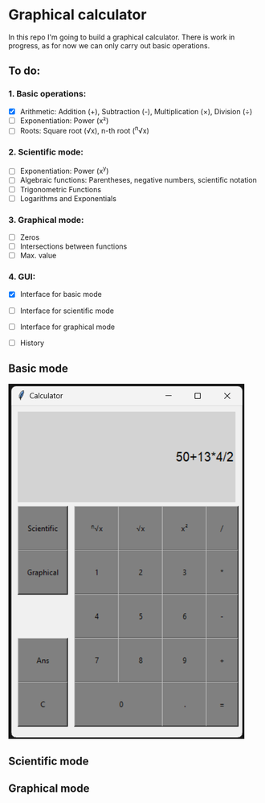 # Graphical calculator
In this repo I'm going to build a graphical calculator. There is work in progress, as for now we can only carry out basic operations.

## To do:
### 1. Basic operations:
  - [x] Arithmetic: Addition (+), Subtraction (-), Multiplication (×), Division (÷)
  - [ ] Exponentiation: Power (x²)
  - [ ] Roots: Square root (√x), n-th root (<sup>n</sup>√x) 
### 2. Scientific mode:
  - [ ] Exponentiation: Power (x<sup>y</sup>) 
  - [ ] Algebraic functions: Parentheses, negative numbers, scientific notation
  - [ ] Trigonometric Functions
  - [ ] Logarithms and Exponentials
### 3. Graphical mode:
  - [ ] Zeros
  - [ ] Intersections between functions
  - [ ] Max. value
### 4. GUI:
  - [x] Interface for basic mode
  - [ ] Interface for scientific mode
  - [ ] Interface for graphical mode
  - [ ] History


## Basic mode 
![Basic mode interface](Basic_mode.png)
## Scientific mode

## Graphical mode
